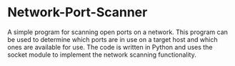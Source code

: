 # Network-Port-Scanner
A simple program for scanning open ports on a network. This program can be used to determine which ports are in use on a target host and which ones are available for use. The code is written in Python and uses the socket module to implement the network scanning functionality.
